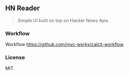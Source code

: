 
HN Reader
----

> Simple UI built on top on Hacker News Apis

### Workflow

Workflow https://github.com/mvc-works/calcit-workflow

### License

MIT

